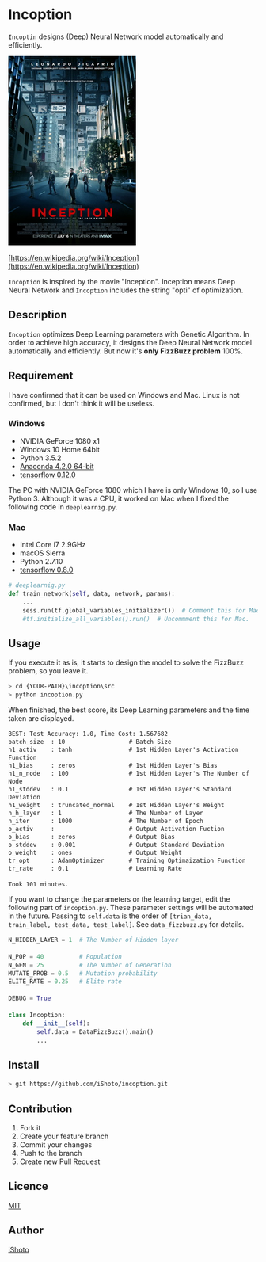 Incoption
====

`Incoptin` designs (Deep) Neural Network model automatically and efficiently.

![pic](inception.jpg)

[https://en.wikipedia.org/wiki/Inception](https://en.wikipedia.org/wiki/Inception)

`Incoption` is inspired by the movie "Inception".
Inception means Deep Neural Network and `Incoption` includes the string "opti" of optimization.


## Description
`Incoption` optimizes Deep Learning parameters with Genetic Algorithm.
In order to achieve high accuracy, it designs the Deep Neural Network model automatically and efficiently.
But now it's **only FizzBuzz problem** 100%.


## Requirement
I have confirmed that it can be used on Windows and Mac.
Linux is not confirmed, but I don't think it will be useless.

### Windows
- NVIDIA GeForce 1080 x1
- Windows 10 Home 64bit
- Python 3.5.2
- [Anaconda 4.2.0 64-bit](https://www.continuum.io/downloads)
- [tensorflow 0.12.0](https://www.tensorflow.org/get_started/os_setup)

The PC with NVIDIA GeForce 1080 which I have is only Windows 10, so I use Python 3.
Although it was a CPU, it worked on Mac when I fixed the following code in `deeplearnig.py`.

### Mac
- Intel Core i7 2.9GHz
- macOS Sierra
- Python 2.7.10
- [tensorflow 0.8.0](https://www.tensorflow.org/get_started/os_setup)

```python
# deeplearnig.py
def train_network(self, data, network, params):
    ...
    sess.run(tf.global_variables_initializer())  # Comment this for Mac
    #tf.initialize_all_variables().run()  # Uncommment this for Mac.
```


## Usage
If you execute it as is, it starts to design the model to solve the FizzBuzz problem, so you leave it.

```sh
> cd {YOUR-PATH}\incoption\src
> python incoption.py
```

When finished, the best score, its Deep Learning parameters and the time taken are displayed.

```
BEST: Test Accuracy: 1.0, Time Cost: 1.567682
batch_size  : 10                  # Batch Size
h1_activ    : tanh                # 1st Hidden Layer's Activation Function
h1_bias     : zeros               # 1st Hidden Layer's Bias
h1_n_node   : 100                 # 1st Hidden Layer's The Number of Node
h1_stddev   : 0.1                 # 1st Hidden Layer's Standard Deviation
h1_weight   : truncated_normal    # 1st Hidden Layer's Weight
n_h_layer   : 1                   # The Number of Layer
n_iter      : 1000                # The Number of Epoch
o_activ     :                     # Output Activation Fuction
o_bias      : zeros               # Output Bias
o_stddev    : 0.001               # Output Standard Deviation
o_weight    : ones                # Output Weight
tr_opt      : AdamOptimizer       # Training Optimaization Function
tr_rate     : 0.1                 # Learning Rate

Took 101 minutes.
```

If you want to change the parameters or the learning target, edit the following part of `incoption.py`.
These parameter settings will be automated in the future.
Passing to `self.data` is the order of `[trian_data, train_label, test_data, test_label]`.
See `data_fizzbuzz.py` for details.

```python
N_HIDDEN_LAYER = 1  # The Number of Hidden layer

N_POP = 40          # Population
N_GEN = 25          # The Number of Generation
MUTATE_PROB = 0.5   # Mutation probability
ELITE_RATE = 0.25   # Elite rate

DEBUG = True

class Incoption:
    def __init__(self):
        self.data = DataFizzBuzz().main()
        ...
```


## Install
```sh
> git https://github.com/iShoto/incoption.git
```


## Contribution
1. Fork it
2. Create your feature branch
3. Commit your changes
4. Push to the branch
5. Create new Pull Request


## Licence
[MIT](https://github.com/iShoto/incoption/blob/master/LICENSE)


## Author
[iShoto](https://github.com/iShoto)
